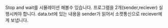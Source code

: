Stop and wait를 시뮬레이션 해볼수 있습니다. 
프로그램을 2개(sender,reciever) 실행시켜야 합니다.
data.txt에 있는 내용을 sender가 읽어서 소켓통신으로 reciever에게 보냅니다.
